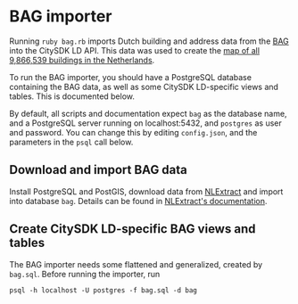 # BAG importer

Running `ruby bag.rb` imports Dutch building and address data from the [BAG](http://www.kadaster.nl/BAG) into the CitySDK LD API. This data was used to create the [map of all 9,866,539 buildings in the Netherlands](http://code.waag.org/buildings/).

To run the BAG importer, you should have a PostgreSQL database containing the BAG data, as well as some CitySDK LD-specific views and tables. This is documented below.

By default, all scripts and documentation expect `bag` as the database name, and a PostgreSQL server running on localhost:5432, and `postgres` as user and password. You can change this by editing `config.json`, and the parameters in the `psql` call below.

## Download and import BAG data

Install PostgreSQL and PostGIS, download data from [NLExtract](http://nlextract.nl/) and import into database `bag`. Details can be found in [NLExtract's documentation](https://nlextract.readthedocs.org/en/latest/bagextract.html).

## Create CitySDK LD-specific BAG views and tables

The BAG importer needs some flattened and generalized, created by `bag.sql`. Before running the importer, run

    psql -h localhost -U postgres -f bag.sql -d bag
